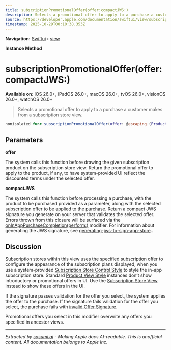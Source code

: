 ```yaml
---
title: subscriptionPromotionalOffer(offer:compactJWS:)
description: Selects a promotional offer to apply to a purchase a customer makes from a subscription store view.
source: https://developer.apple.com/documentation/swiftui/view/subscriptionpromotionaloffer(offer:compactjws:)
timestamp: 2025-10-29T00:10:38.353Z
---
```


**Navigation:** [Swiftui](/documentation/swiftui) › [view](/documentation/swiftui/view)

**Instance Method**

# subscriptionPromotionalOffer(offer:compactJWS:)

**Available on:** iOS 26.0+, iPadOS 26.0+, macOS 26.0+, tvOS 26.0+, visionOS 26.0+, watchOS 26.0+

> Selects a promotional offer to apply to a purchase a customer makes from a subscription store view.

```swift
nonisolated func subscriptionPromotionalOffer(offer: @escaping (Product, Product.SubscriptionInfo) -> Product.SubscriptionOffer?, compactJWS: @escaping (Product, Product.SubscriptionInfo, Product.SubscriptionOffer) async throws -> String) -> some View
```

## Parameters

**offer**

The system calls this function before drawing the given subscription product on the subscription store view. Return the promotional offer to apply to the product, if any, to have system-provided UI reflect the discounted terms under the selected offer.



**compactJWS**

The system calls this function before processing a purchase, with the product to be purchased provided as a parameter, along with the selected subscription offer to be applied to the purchase. Return a compact JWS signature you generate on your server that validates the selected offer. Errors thrown from this closure will be surfaced via the [onInAppPurchaseCompletion(perform:)](/documentation/swiftui/view/oninapppurchasecompletion(perform:)) modifier. For information about generating the JWS signature, see [generating-jws-to-sign-app-store](/documentation/StoreKit/generating-jws-to-sign-app-store-requests)..



## Discussion

Subscription stores within this view uses the specified subscription offer to configure the appearance of the subscription plans displayed, when you use a system-provided [Subscription Store Control Style](/documentation/StoreKit/SubscriptionStoreControlStyle) to style the in-app subscription store. Standard [Product View Style](/documentation/StoreKit/ProductViewStyle) instances don’t show introductory or promotional offers in UI. Use the [Subscription Store View](/documentation/StoreKit/SubscriptionStoreView) instead to show these offers in the UI.

If the signature passes validation for the offer you select, the system applies the offer to the purchase. If the signature fails validation for the offer you select, the purchase fails with [invalid Offer Signature](/documentation/StoreKit/Product/PurchaseError/invalidOfferSignature).

Promotional offers you select in this modifier overwrite any offers you specified in ancestor views.

---

*Extracted by [sosumi.ai](https://sosumi.ai) - Making Apple docs AI-readable.*
*This is unofficial content. All documentation belongs to Apple Inc.*
